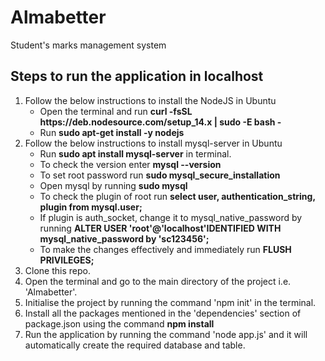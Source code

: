 # Almabetter
Student's marks management system

## Steps to run the application in localhost
1. Follow the below instructions to install the NodeJS in Ubuntu
   - Open the terminal and run **curl -fsSL https://<span></span>deb.nodesource.com/setup_14.x | sudo -E bash -**
   - Run **sudo apt-get install -y nodejs**
2. Follow the below instructions to install mysql-server in Ubuntu
   - Run **sudo apt install mysql-server** in terminal.
   - To check the version enter **mysql --version**
   - To set root password run **sudo mysql_secure_installation**
   - Open mysql by running **sudo mysql**
   - To check the plugin of root run **select user, authentication_string, plugin from mysql.user;**
   - If plugin is auth_socket, change it to mysql_native_password by running **ALTER USER 'root'@'localhost'IDENTIFIED WITH mysql_native_password by 'sc123456';**
   - To make the changes effectively and immediately run **FLUSH PRIVILEGES;**
3. Clone this repo.<br>
4. Open the terminal and go to the main directory of the project i.e. 'Almabetter'.<br>
5. Initialise the project by running the command 'npm init' in the terminal.<br>
6. Install all the packages mentioned in the 'dependencies' section of package.json using the command **npm install** <br>
7. Run the application by running the command 'node app.js' and it will automatically create the required database and table.<br>
